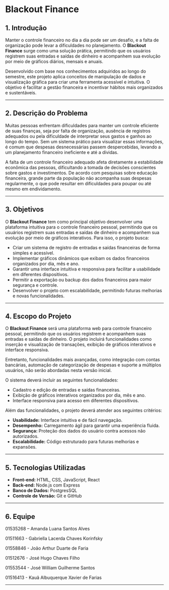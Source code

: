 # Blackout Finance

## 1. Introdução

Manter o controle financeiro no dia a dia pode ser um desafio, e a falta de organização pode levar a dificuldades no planejamento. O **Blackout Finance** surge como uma solução prática, permitindo que os usuários registrem suas entradas e saídas de dinheiro e acompanhem sua evolução por meio de gráficos diários, mensais e anuais.

Desenvolvido com base nos conhecimentos adquiridos ao longo do semestre, este projeto aplica conceitos de manipulação de dados e visualização gráfica para criar uma ferramenta acessível e intuitiva. O objetivo é facilitar a gestão financeira e incentivar hábitos mais organizados e sustentáveis.

---

## 2. Descrição do Problema

Muitas pessoas enfrentam dificuldades para manter um controle eficiente de suas finanças, seja por falta de organização, ausência de registros adequados ou pela dificuldade de interpretar seus gastos e ganhos ao longo do tempo. Sem um sistema prático para visualizar essas informações, é comum que despesas desnecessárias passem despercebidas, levando a um planejamento financeiro ineficiente e até a dívidas.

A falta de um controle financeiro adequado afeta diretamente a estabilidade econômica das pessoas, dificultando a tomada de decisões conscientes sobre gastos e investimentos. De acordo com pesquisas sobre educação financeira, grande parte da população não acompanha suas despesas regularmente, o que pode resultar em dificuldades para poupar ou até mesmo em endividamento.

---

## 3. Objetivos

O **Blackout Finance** tem como principal objetivo desenvolver uma plataforma intuitiva para o controle financeiro pessoal, permitindo que os usuários registrem suas entradas e saídas de dinheiro e acompanhem sua evolução por meio de gráficos interativos. Para isso, o projeto busca:

- Criar um sistema de registro de entradas e saídas financeiras de forma simples e acessível.
- Implementar gráficos dinâmicos que exibam os dados financeiros organizados por dia, mês e ano.
- Garantir uma interface intuitiva e responsiva para facilitar a usabilidade em diferentes dispositivos.
- Permitir a exportação ou backup dos dados financeiros para maior segurança e controle.
- Desenvolver o projeto com escalabilidade, permitindo futuras melhorias e novas funcionalidades.

---

## 4. Escopo do Projeto

O **Blackout Finance** será uma plataforma web para controle financeiro pessoal, permitindo que os usuários registrem e acompanhem suas entradas e saídas de dinheiro. O projeto incluirá funcionalidades como inserção e visualização de transações, exibição de gráficos interativos e interface responsiva.

Entretanto, funcionalidades mais avançadas, como integração com contas bancárias, automação de categorização de despesas e suporte a múltiplos usuários, não serão abordadas nesta versão inicial.

O sistema deverá incluir as seguintes funcionalidades:

- Cadastro e edição de entradas e saídas financeiras.
- Exibição de gráficos interativos organizados por dia, mês e ano.
- Interface responsiva para acesso em diferentes dispositivos.

Além das funcionalidades, o projeto deverá atender aos seguintes critérios:

- **Usabilidade:** Interface intuitiva e de fácil navegação.
- **Desempenho:** Carregamento ágil para garantir uma experiência fluida.
- **Segurança:** Proteção dos dados do usuário contra acessos não autorizados.
- **Escalabilidade:** Código estruturado para futuras melhorias e expansões.

---

## 5. Tecnologias Utilizadas

- **Front-end:** HTML, CSS, JavaScript, React
- **Back-end:** Node.js com Express
- **Banco de Dados:** PostgresSQL
- **Controle de Versão:** Git e GitHub

---
## 6. Equipe

01535268 – Amanda Luana Santos Alves

01511663 - Gabriella Lacerda Chaves Korinfsky

01558846 - João Arthur Duarte de Faria

01512676 - José Hugo Chaves Filho

01553544 - José William Guilherme Santos

01516413 - Kauã Albuquerque Xavier de Farias

---
